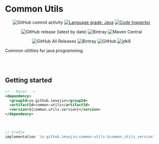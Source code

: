# Common Utils
<p align="center">
    <img alt="GitHub commit activity" src="https://img.shields.io/github/commit-activity/m/imsejin/common-utils">
    <a href="https://lgtm.com/projects/g/ImSejin/common-utils/context:java"><img alt="Language grade: Java" src="https://img.shields.io/lgtm/grade/java/g/ImSejin/common-utils.svg?logo=lgtm&logoWidth=18"/></a>
    <a href="https://frontend.code-inspector.com/project/16359/dashboard"><img alt="Code Inspector" src="https://www.code-inspector.com/project/16359/score/svg"></a>
</p>

<p align="center">
    <img alt="GitHub release (latest by date)" src="https://img.shields.io/github/v/release/imsejin/common-utils?label=github">
    <img alt="Bintray" src="https://img.shields.io/bintray/v/imsejin/CommonUtils/common-utils">
    <img alt="Maven Central" src="https://img.shields.io/maven-central/v/io.github.imsejin/common-utils">
</p>

<p align="center">
    <img alt="GitHub All Releases" src="https://img.shields.io/github/downloads/imsejin/common-utils/total?label=downloads%20at%20github">
    <img alt="Bintray" src="https://img.shields.io/bintray/dt/imsejin/CommonUtils/common-utils?label=downloads%20at%20bintray">
    <img alt="GitHub" src="https://img.shields.io/github/license/imsejin/common-utils">
    <img alt="jdk8" src="https://img.shields.io/badge/jdk-8-orange">
</p>
Common utilities for java programming.

<br><br>

## Getting started

```xml
<!-- Maven -->
<dependency>
  <groupId>io.github.imsejin</groupId>
  <artifactId>common-utils</artifactId>
  <version>${common.utils.version}</version>
</dependency>
```
<br>

```groovy
// Gradle
implementation 'io.github.imsejin:common-utils:$common_utils_version'
```

